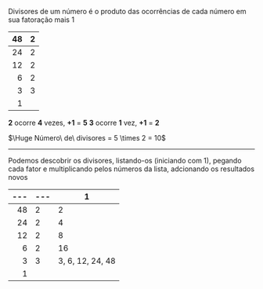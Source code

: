 Divisores de um número é o produto das ocorrências 
de cada número em sua fatoração mais 1

48 | 2
--:|---
24 | 2
12 | 2
6  | 2
3  | 3
1  |

**2** ocorre **4** vezes, **+1** = **5**
**3** ocorre **1** vez,     **+1** = **2**

$\Huge Número\ de\ divisores = 5 \times 2 = 10$

---

Podemos descobrir os divisores, listando-os (iniciando com 1), pegando 
cada fator e multiplicando pelos números da lista, adcionando os 
resultados novos

---|---| 1
--:|---|---
48 | 2 | 2
24 | 2 | 4
12 | 2 | 8
6  | 2 | 16
3  | 3 | 3, 6, 12, 24, 48
1  |